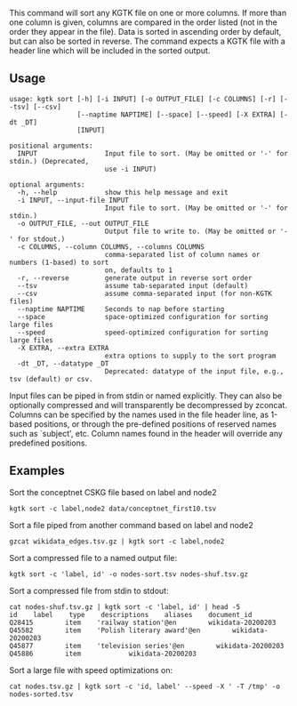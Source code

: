 This command will sort any KGTK file on one or more columns. If more than one column is given, columns are compared in the order listed (not in the order they appear in the file).  Data is sorted in ascending order by default, but can also be sorted in reverse.  The command expects a KGTK file with a header line which will be included in the sorted output.

## Usage
```
usage: kgtk sort [-h] [-i INPUT] [-o OUTPUT_FILE] [-c COLUMNS] [-r] [--tsv] [--csv]
                 [--naptime NAPTIME] [--space] [--speed] [-X EXTRA] [-dt _DT]
                 [INPUT]

positional arguments:
  INPUT                 Input file to sort. (May be omitted or '-' for stdin.) (Deprecated,
                        use -i INPUT)

optional arguments:
  -h, --help            show this help message and exit
  -i INPUT, --input-file INPUT
                        Input file to sort. (May be omitted or '-' for stdin.)
  -o OUTPUT_FILE, --out OUTPUT_FILE
                        Output file to write to. (May be omitted or '-' for stdout.)
  -c COLUMNS, --column COLUMNS, --columns COLUMNS
                        comma-separated list of column names or numbers (1-based) to sort
                        on, defaults to 1
  -r, --reverse         generate output in reverse sort order
  --tsv                 assume tab-separated input (default)
  --csv                 assume comma-separated input (for non-KGTK files)
  --naptime NAPTIME     Seconds to nap before starting
  --space               space-optimized configuration for sorting large files
  --speed               speed-optimized configuration for sorting large files
  -X EXTRA, --extra EXTRA
                        extra options to supply to the sort program
  -dt _DT, --datatype _DT
                        Deprecated: datatype of the input file, e.g., tsv (default) or csv.
```

Input files can be piped in from stdin or named explicitly.  They can also be optionally compressed and will transparently be decompressed by zconcat.  Columns can be specified by the names used in the file header line, as 1-based positions, or through the pre-defined positions of reserved names such as `subject', etc.  Column names found in the header will override any predefined positions.

## Examples
Sort the conceptnet CSKG file based on label and node2
```
kgtk sort -c label,node2 data/conceptnet_first10.tsv
```

Sort a file piped from another command based on label and node2 
```
gzcat wikidata_edges.tsv.gz | kgtk sort -c label,node2
```

Sort a compressed file to a named output file:
```
kgtk sort -c 'label, id' -o nodes-sort.tsv nodes-shuf.tsv.gz
```

Sort a compressed file from stdin to stdout:
```
cat nodes-shuf.tsv.gz | kgtk sort -c 'label, id' | head -5
id    label    type    descriptions    aliases    document_id
Q28415        item    'railway station'@en        wikidata-20200203
Q45582        item    'Polish literary award'@en        wikidata-20200203
Q45877        item    'television series'@en        wikidata-20200203
Q45886        item            wikidata-20200203
```

Sort a large file with speed optimizations on:
```
cat nodes.tsv.gz | kgtk sort -c 'id, label' --speed -X ' -T /tmp' -o nodes-sorted.tsv
```
